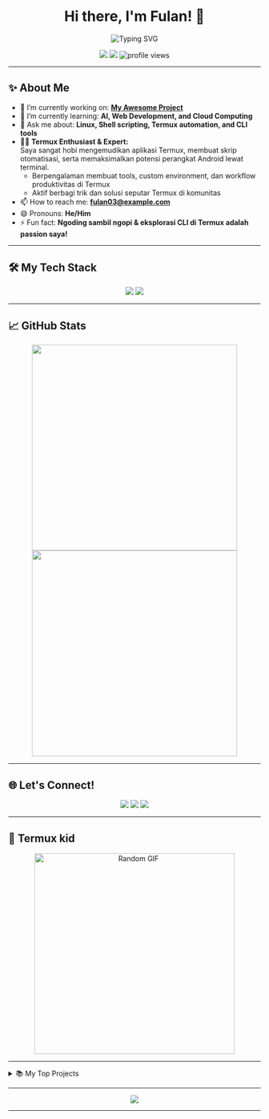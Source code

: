 <h1 align="center">Hi there, I'm Fulan! 👋</h1>

<p align="center">
  <img src="https://readme-typing-svg.demolab.com?font=Fira+Code&size=25&pause=1000&color=F7A4B4&center=true&vCenter=true&width=435&lines=Welcome+to+my+GitHub+profile!;I'm+a+passionate+developer." alt="Typing SVG" />
</p>

<p align="center">
  <a href="https://github.com/fulan3"><img src="https://img.shields.io/github/followers/fulan3?label=Follow&style=social"></a>
  <a href="mailto:gapunya@example.com"><img src="https://img.shields.io/badge/Email-D14836?style=flat-square&logo=gmail&logoColor=white"></a>
  <img src="https://komarev.com/ghpvc/?username=fulan3&style=flat-square" alt="profile views"/>
</p>

---

## ✨ About Me

- 🔭 I’m currently working on: **[My Awesome Project](https://github.com/fulan3/Wordlist)**
- 🌱 I’m currently learning: **AI, Web Development, and Cloud Computing**
- 💬 Ask me about: **Linux, Shell scripting, Termux automation, and CLI tools**
- 👨‍💻 **Termux Enthusiast & Expert:**  
  Saya sangat hobi mengemudikan aplikasi Termux, membuat skrip otomatisasi, serta memaksimalkan potensi perangkat Android lewat terminal.  
  - Berpengalaman membuat tools, custom environment, dan workflow produktivitas di Termux  
  - Aktif berbagi trik dan solusi seputar Termux di komunitas
- 📫 How to reach me: **fulan03@example.com**
- 😄 Pronouns: **He/Him**
- ⚡ Fun fact: **Ngoding sambil ngopi & eksplorasi CLI di Termux adalah passion saya!**

---

## 🛠️ My Tech Stack

<p align="center">
  <img src="https://skillicons.dev/icons?i=python,js,bash,linux,git,github,vscode,android" />
  <img src="https://img.shields.io/badge/Terminal-Termux-1f425f.svg?logo=gnu-bash&logoColor=white&color=222222&style=flat-square" />
</p>

---

## 📈 GitHub Stats

<p align="center">
  <img src="https://github-readme-stats.vercel.app/api?username=fulan3&show_icons=true&theme=radical" width="410">
  <img src="https://github-readme-streak-stats.herokuapp.com/?user=fulan3&theme=radical" width="410">
</p>

---

## 🌐 Let's Connect!

<p align="center">
  <a href="https://linkedin.com/in/gaada"><img src="https://img.shields.io/badge/LinkedIn-blue?style=flat-square&logo=linkedin"></a>
  <a href="https://twitter.com/kosongbroo"><img src="https://img.shields.io/badge/Twitter-blue?style=flat-square&logo=twitter"></a>
  <a href="https://www.instagram.com/fulan_404?igsh=ZGdrZjN5Y3c4YjE5"><img src="https://img.shields.io/badge/Instagram-E4405F?style=flat-square&logo=instagram&logoColor=white"></a>
</p>

---

## 🤣 Termux kid 

<p align="center">
  <img src="https://media.giphy.com/media/13HgwGsXF0aiGY/giphy.gif" width="400" alt="Random GIF"/>
</p>


---

<details>
  <summary>📚 My Top Projects</summary>
  <ul>
    <li><a href="https://github.com/fulan3/Wordlist">Wordlist</a></li>
    <li><a href="https://github.com/fulan3/fulan3">Personal Profile Repo</a></li>
    <!-- Tambahkan proyek lainnya di sini -->
  </ul>
</details>

---

<p align="center">
  <img src="https://capsule-render.vercel.app/api?type=waving&color=gradient&height=120&section=footer"/>
</p>

---
